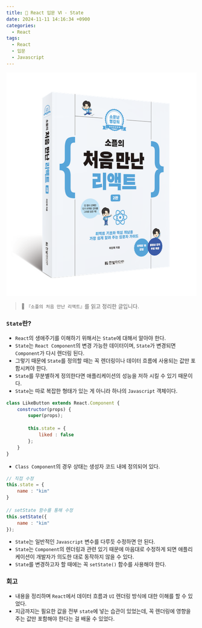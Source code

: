 ```yaml
---
title: 🌌 React 입문 Ⅵ - State
date: 2024-11-11 14:16:34 +0900
categories:
  - React
tags:
  - React
  - 입문
  - Javascript
---
```

![Pasted_image_20250522211144.png](/assets/image/Pasted_image_20250522211144.png)
> 📘 `『소플의 처음 만난 리액트』`를 읽고 정리한 글입니다.


### `State`란?
- `React`의 생애주기를 이해하기 위해서는 `State`에 대해서 알아야 한다.
- `State`는 `React Component`의 변경 가능한 데이터이며, `State`가 변경되면 `Component`가 다시 렌더링 된다.
- 그렇기 때문에 `State`를 정의할 때는 꼭 렌더링이나 데이터 흐름에 사용되는 값만 포함시켜야 한다.  
- `State`를 무분별하게 정의한다면 애플리케이션의 성능을 저하 시킬 수 있기 때문이다.
- `State`는 따로 복잡한 형태가 있는 게 아니라 하나의 `Javascript` 객체이다.

```jsx
class LikeButton extends React.Component {
	constructor(props) {
		super(props);
		
		this.state = {
			liked : false
		};
	}
}
```
- `Class Component`의 경우 상태는 생성자 코드 내에 정의되어 있다.

```jsx
// 직접 수정
this.state = {
	name : "kim"
}

// setState 함수를 통해 수정
this.setState({
	name : "kim"
});
```
- `State`는 일반적인 `Javascript` 변수를 다루듯 수정하면 안 된다.
- `State`는 `Component`의 렌더링과 관련 있기 때문에 마음대로 수정하게 되면 애플리케이션이 개발자가 의도한 대로 동작하지 않을 수 있다.
- `State`를 변경하고자 할 때에는 꼭 `setState()` 함수를 사용해야 한다.


### 회고
- 내용을 정리하며 `React`에서 데이터 흐름과 `UI` 렌더링 방식에 대한 이해를 할 수 있었다.
- 지금까지는 필요한 값을 전부 `state`에 넣는 습관이 있었는데, 꼭 렌더링에 영향을 주는 값만 포함해야 한다는 걸 배울 수 있었다.